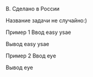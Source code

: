 B. Сделано в России

Название задачи не случайно:)

Пример 1
Ввод 
easy ysae
	
Вывод
easy ysae

Пример 2
Ввод
eyе

Вывод
еye
